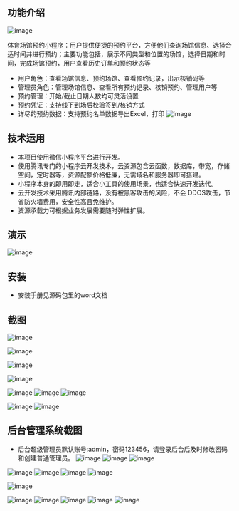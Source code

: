 ## 功能介绍 
![image](https://github.com/user-attachments/assets/1aba7fd6-7795-40c9-9776-19f3adf2a47c)

 体育场馆预约小程序：用户提供便捷的预约平台，方便他们查询场馆信息、选择合适时间并进行预约；主要功能包括，展示不同类型和位置的场馆，选择日期和时间，完成场馆预约，用户查看历史订单和预约状态等

- 用户角色：查看场馆信息、预约场馆、查看预约记录，出示核销码等
- 管理员角色：管理场馆信息、查看所有预约记录、核销预约、管理用户等
- 预约管理：开始/截止日期人数均可灵活设置
- 预约凭证：支持线下到场后校验签到/核销方式
- 详尽的预约数据：支持预约名单数据导出Excel，打印
![image](https://github.com/user-attachments/assets/3c5af0e2-358f-4afe-98db-69d83498baf4)


## 技术运用
- 本项目使用微信小程序平台进行开发。
- 使用腾讯专门的小程序云开发技术，云资源包含云函数，数据库，带宽，存储空间，定时器等，资源配额价格低廉，无需域名和服务器即可搭建。
- 小程序本身的即用即走，适合小工具的使用场景，也适合快速开发迭代。
- 云开发技术采用腾讯内部链路，没有被黑客攻击的风险，不会 DDOS攻击，节省防火墙费用，安全性高且免维护。
- 资源承载力可根据业务发展需要随时弹性扩展。   

## 演示 
 ![image](https://github.com/user-attachments/assets/dbad6321-dd5f-4fe2-ba0f-5c62c7ea49b5)


## 安装

- 安装手册见源码包里的word文档  



## 截图

![image](https://github.com/user-attachments/assets/6196eb30-7187-47ff-a81d-790c8c2ef76b)

![image](https://github.com/user-attachments/assets/d1d89ea2-934e-4881-8403-b8b9c678da06)

![image](https://github.com/user-attachments/assets/1f515677-2700-4885-8328-aa0f45009aa5)

![image](https://github.com/user-attachments/assets/232fd2c5-f5a4-4ab9-bccf-d8dccb4bebd5)

![image](https://github.com/user-attachments/assets/8b8fb045-851e-43e2-8a0e-408d933b49e8)
![image](https://github.com/user-attachments/assets/705855ff-f103-4216-a94f-b8df6514a282)
![image](https://github.com/user-attachments/assets/74637083-6b85-4057-8ddd-fb01980570f6)

 ![image](https://github.com/user-attachments/assets/03a04613-a037-4183-8c06-9493a75acbe7)
![image](https://github.com/user-attachments/assets/a774315c-908a-41f2-a0ed-92a16df71426)


## 后台管理系统截图 
- 后台超级管理员默认账号:admin，密码123456，请登录后台后及时修改密码和创建普通管理员。
![image](https://github.com/user-attachments/assets/b14006b2-a035-4be2-9fc6-c4006bd8860a)
![image](https://github.com/user-attachments/assets/bc7255ea-46c7-4d4a-9b56-4604b6049c56)
![image](https://github.com/user-attachments/assets/0a8cb37d-8708-4e58-be2d-f1a3d167ee0e)

![image](https://github.com/user-attachments/assets/b20c84db-6f90-433b-8e00-54e2b3bec061)
![image](https://github.com/user-attachments/assets/395af0aa-8ccd-4ef3-8815-aefed3d71aa5)
![image](https://github.com/user-attachments/assets/f0a1096f-b475-4389-9a5c-4f54593979dc)
![image](https://github.com/user-attachments/assets/90abb18d-aa7f-4bda-b7f7-96a857f52d5e)

![image](https://github.com/user-attachments/assets/a45b29ca-1696-4c99-bf0b-9236343d416c)

![image](https://github.com/user-attachments/assets/7c0c5e95-2f0d-4a35-aff7-a1c38d88a001)
![image](https://github.com/user-attachments/assets/7fc0d21d-1cd0-4af0-9421-a33770c24da9)
![image](https://github.com/user-attachments/assets/4505496b-aef8-48c1-9ba5-e35866b1d32b)
![image](https://github.com/user-attachments/assets/b65956bc-bc87-4495-a2af-893c26b2b51f)
![image](https://github.com/user-attachments/assets/78b0c6c9-0ffe-4451-b213-97d11ee21ec7)

